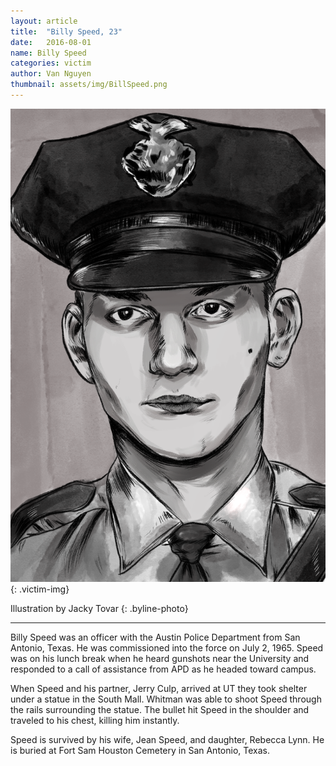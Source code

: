```yaml
---
layout: article
title:  "Billy Speed, 23"
date:   2016-08-01
name: Billy Speed
categories: victim
author: Van Nguyen
thumbnail: assets/img/BillSpeed.png
---
```

![Billy Speed](assets/img/BillSpeed.png)
{: .victim-img}

Illustration by Jacky Tovar
{: .byline-photo}

<hr> 

Billy Speed was an officer with the Austin Police Department from San Antonio, Texas. He was commissioned into the force on July 2, 1965. 
Speed was on his lunch break when he heard gunshots near the University and responded to a call of assistance from APD as he headed
toward campus.

When Speed and his partner, Jerry Culp, arrived at UT they took shelter under a statue in the South Mall. Whitman was able to shoot Speed through the rails surrounding the statue. The bullet hit Speed in the shoulder and traveled to his chest, killing him instantly. 

Speed is survived by his wife, Jean Speed, and daughter, Rebecca Lynn. He is buried at Fort Sam Houston Cemetery in San Antonio, Texas.
